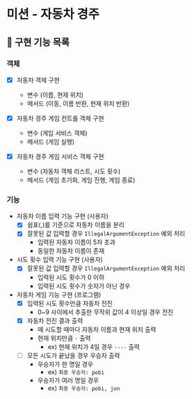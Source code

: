 # 미션 - 자동차 경주

## 🚀 구현 기능 목록

### 객체 
- [x] 자동차 객체 구현
  - 변수 (이름, 현재 위치)
  - 메서드 (이동, 이름 반환, 현재 위치 반환)


- [x] 자동차 경주 게임 컨트롤 객체 구현
  - 변수 (게임 서비스 객체)
  - 메서드 (게임 실행)


- [x] 자동차 경주 게임 서비스 객체 구현
  - 변수 (자동차 객체 리스트, 시도 횟수)
  - 메서드 (게임 초기화, 게임 진행, 게임 종료)


### 기능
- 자동차 이름 입력 기능 구현 (사용자)
  - [x] 쉼표(,)를 기준으로 자동차 이름을 분리 
  - [x] 잘못된 값 입력할 경우 `IllegalArgumentException` 예외 처리
    - 입력된 자동차 이름이 5자 초과
    - 동일한 자동차 이름이 존재
  

- 시도 횟수 입력 기능 구현 (사용자)
  - [x] 잘못된 값 입력할 경우 `IllegalArgumentException` 예외 처리
    - 입력된 시도 횟수가 0 이하
    - 입력된 시도 횟수가 숫자가 아닌 경우
  

- 자동차 게임 기능 구현 (프로그램)
  - [x] 입력된 시도 횟수만큼 자동차 전진
    - 0~9 사이에서 추출한 무작위 값이 4 이상일 경우 전진
  - [x] 자동차 전진 결과 출력
    - 매 시도할 때마다 자동차 이름과 현재 위치 출력
    - 현재 위치만큼 `-` 출력
      - ex) 현재 위치가 4일 경우 `----` 출력
  - [ ] 모든 시도가 끝났을 경우 우승자 출력
    - 우승자가 한 명일 경우
      - ex) `최종 우승자: pobi`
    - 우승자가 여러 명일 경우
      - ex) `최종 우승자: pobi, jun`